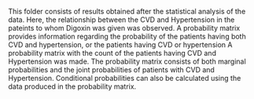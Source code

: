 This folder consists of results obtained after the statistical analysis of the data. Here, the relationship between the CVD and Hypertension in the pateints to whom Digoxin was given was observed. 
A probability matrix provides information regarding the probability of the patients having both CVD and hypertension, or the patients having CVD or hypertension
A probability matrix with the count of the patients having CVD and Hypertension was made. The probability matrix consists of both marginal probabilities and the joint probabilities of patients with CVD and Hypertension. 
Conditional probabilities can also be calculated using the data produced in the probability matrix. 
